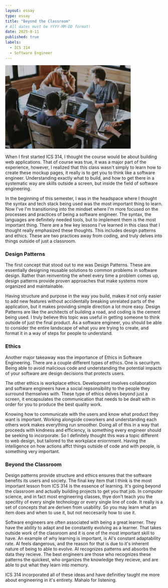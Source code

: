 ```yaml
---
layout: essay
type: essay
title: "Beyond the Classroom"
# All dates must be YYYY-MM-DD format!
date: 2025-8-11
published: true
labels:
  - ICS 314
  - Software Engineer
---
```


<div class="text-center mt-5 mb-5">
  <img src="../img/reflectFinal.jpg" width="400px" class="img-fluid rounded" alt="AI image">
</div>

When I first started ICS 314, I thought the course would be about building web applications. That of course was true, it was a major part of the experience, however, I realized that this class wasn't simply to learn how to create these mockup pages, it really is to get you to think like a software engineer. Understanding exactly what to build, and how to get there in a systematic way are skills outside a screen, but inside the field of software engineering. 

In the beginning of this semester, I was in the headspace where I thought the syntax and tech stack being used was the most important thing to learn. Now I've I'm transitioning into the mindset where I'm more focused on the processes and practices of being a software engineer. The syntax, the languages are definitely needed tools, but to implement them is the most important thing. There are a few key lessons I've learned in this class that I thought really emphasized these thoughts. This includes design patterns and ethics. These are two practices away from coding, and truly delves into things outside of just a classroom.


### Design Patterns


The first concept that stood out to me was Design Patterns. These are essentially designing reusable solutions to common problems in software design. Rather than reinventing the wheel every time a problem comes up, design patterns provide proven approaches that make systems more organized and maintainable. 

Having structure and purpose in the way you build, makes it not only easier to add new features without accidentally breaking unrelated parts of the application, but it makes providing simple direction a lot more easy. Design Patterns are like the architects of building a road, and coding is the cement being used. I truly believe this topic was useful in getting someone to think outside of just the final product. As a software engineer, you should be able to consider the entire landscape of what you are trying to create, and format it in a way of steps for people to understand.


### Ethics


Another major takeaway was the importance of Ethics in Software Engineering. There are a couple different types of ethics. One is securitym. Being able to avoid malicious code and understanding the potential impacts of your software are design decisions that protects users. 

The other ethics is workplace ethics. Development involves collaboration and software engineers have a social repsonsibility to the people they surround themselves with. These type of ethics delves beyond just a screen, it encapsulates the communication that needs to be dealt with in order for you to produce the best quality work. 

Knowing how to communicate with the users and know what product they want is important. Working alongside coworkers and understanding each others work makes everything run smoother. Doing all of this in a way that proceeds with kindness and efficiency, is something every engineer should be seeking to incorporate. So I definitely thought this was a topic different to web design, but tailored to the workplace eniornment. Having the intelligence on how actions affct things outside of code and with people, is something very important.



### Beyond the Classroom


Design patterns provide structure and ethics ensures that the software benefits its users and society. The final key item that I think is the most important lesson from ICS 314 is the essence of learning. It's going beyond the classroom and actually building projects to get you that job. In computer science, and in fact most engineering classes, thye don't teach you the specifity of every single technology or every single line of code. It really is a set of concepts that are deriven from usability. So you may learn what an item does and when to use it, but not neccesarily how to use it. 

Software engineers are often associated with being a great learner. They have the ability to adapt and be constantly evolving as a learner. That takes outside work of the classroom and it is one of the most important skill to have. An example of why learning is important, is AI's constant adaptability rate. AI feels dangerous, and the reason for that is due to it's inherent nature of being to able to evolve. AI recognizes patterns and absorbs the data they recieve. The best engineers are those who recognizes these patterns the quickest, who organizes the knowledge they recieve, and are able to put what they learn into memory. 

ICS 314 incorporated all of these ideas and have definitley taught me more about engineering in it's entirety. Mahalo for listening.
